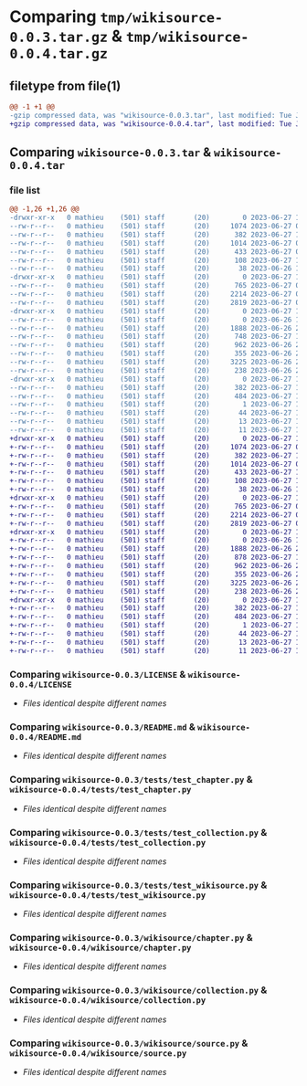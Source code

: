 # Comparing `tmp/wikisource-0.0.3.tar.gz` & `tmp/wikisource-0.0.4.tar.gz`

## filetype from file(1)

```diff
@@ -1 +1 @@
-gzip compressed data, was "wikisource-0.0.3.tar", last modified: Tue Jun 27 10:13:22 2023, max compression
+gzip compressed data, was "wikisource-0.0.4.tar", last modified: Tue Jun 27 10:19:40 2023, max compression
```

## Comparing `wikisource-0.0.3.tar` & `wikisource-0.0.4.tar`

### file list

```diff
@@ -1,26 +1,26 @@
-drwxr-xr-x   0 mathieu    (501) staff       (20)        0 2023-06-27 10:13:22.665979 wikisource-0.0.3/
--rw-r--r--   0 mathieu    (501) staff       (20)     1074 2023-06-27 09:07:24.000000 wikisource-0.0.3/LICENSE
--rw-r--r--   0 mathieu    (501) staff       (20)      382 2023-06-27 10:13:22.666019 wikisource-0.0.3/PKG-INFO
--rw-r--r--   0 mathieu    (501) staff       (20)     1014 2023-06-27 09:19:30.000000 wikisource-0.0.3/README.md
--rw-r--r--   0 mathieu    (501) staff       (20)      433 2023-06-27 09:59:41.000000 wikisource-0.0.3/pyproject.toml
--rw-r--r--   0 mathieu    (501) staff       (20)      108 2023-06-27 10:13:22.666180 wikisource-0.0.3/setup.cfg
--rw-r--r--   0 mathieu    (501) staff       (20)       38 2023-06-26 17:06:58.000000 wikisource-0.0.3/setup.py
-drwxr-xr-x   0 mathieu    (501) staff       (20)        0 2023-06-27 10:13:22.664489 wikisource-0.0.3/tests/
--rw-r--r--   0 mathieu    (501) staff       (20)      765 2023-06-27 09:02:51.000000 wikisource-0.0.3/tests/test_chapter.py
--rw-r--r--   0 mathieu    (501) staff       (20)     2214 2023-06-27 09:02:55.000000 wikisource-0.0.3/tests/test_collection.py
--rw-r--r--   0 mathieu    (501) staff       (20)     2819 2023-06-27 09:02:57.000000 wikisource-0.0.3/tests/test_wikisource.py
-drwxr-xr-x   0 mathieu    (501) staff       (20)        0 2023-06-27 10:13:22.665182 wikisource-0.0.3/wikisource/
--rw-r--r--   0 mathieu    (501) staff       (20)        0 2023-06-26 17:07:46.000000 wikisource-0.0.3/wikisource/__init__.py
--rw-r--r--   0 mathieu    (501) staff       (20)     1888 2023-06-26 22:49:59.000000 wikisource-0.0.3/wikisource/chapter.py
--rw-r--r--   0 mathieu    (501) staff       (20)      748 2023-06-27 10:13:11.000000 wikisource-0.0.3/wikisource/cli.py
--rw-r--r--   0 mathieu    (501) staff       (20)      962 2023-06-26 23:04:54.000000 wikisource-0.0.3/wikisource/collection.py
--rw-r--r--   0 mathieu    (501) staff       (20)      355 2023-06-26 23:08:19.000000 wikisource-0.0.3/wikisource/paragraph.py
--rw-r--r--   0 mathieu    (501) staff       (20)     3225 2023-06-26 23:04:30.000000 wikisource-0.0.3/wikisource/source.py
--rw-r--r--   0 mathieu    (501) staff       (20)      238 2023-06-26 22:08:48.000000 wikisource-0.0.3/wikisource/webpage.py
-drwxr-xr-x   0 mathieu    (501) staff       (20)        0 2023-06-27 10:13:22.665890 wikisource-0.0.3/wikisource.egg-info/
--rw-r--r--   0 mathieu    (501) staff       (20)      382 2023-06-27 10:13:22.000000 wikisource-0.0.3/wikisource.egg-info/PKG-INFO
--rw-r--r--   0 mathieu    (501) staff       (20)      484 2023-06-27 10:13:22.000000 wikisource-0.0.3/wikisource.egg-info/SOURCES.txt
--rw-r--r--   0 mathieu    (501) staff       (20)        1 2023-06-27 10:13:22.000000 wikisource-0.0.3/wikisource.egg-info/dependency_links.txt
--rw-r--r--   0 mathieu    (501) staff       (20)       44 2023-06-27 10:13:22.000000 wikisource-0.0.3/wikisource.egg-info/entry_points.txt
--rw-r--r--   0 mathieu    (501) staff       (20)       13 2023-06-27 10:13:22.000000 wikisource-0.0.3/wikisource.egg-info/requires.txt
--rw-r--r--   0 mathieu    (501) staff       (20)       11 2023-06-27 10:13:22.000000 wikisource-0.0.3/wikisource.egg-info/top_level.txt
+drwxr-xr-x   0 mathieu    (501) staff       (20)        0 2023-06-27 10:19:40.913113 wikisource-0.0.4/
+-rw-r--r--   0 mathieu    (501) staff       (20)     1074 2023-06-27 09:07:24.000000 wikisource-0.0.4/LICENSE
+-rw-r--r--   0 mathieu    (501) staff       (20)      382 2023-06-27 10:19:40.913161 wikisource-0.0.4/PKG-INFO
+-rw-r--r--   0 mathieu    (501) staff       (20)     1014 2023-06-27 09:19:30.000000 wikisource-0.0.4/README.md
+-rw-r--r--   0 mathieu    (501) staff       (20)      433 2023-06-27 10:13:45.000000 wikisource-0.0.4/pyproject.toml
+-rw-r--r--   0 mathieu    (501) staff       (20)      108 2023-06-27 10:19:40.913333 wikisource-0.0.4/setup.cfg
+-rw-r--r--   0 mathieu    (501) staff       (20)       38 2023-06-26 17:06:58.000000 wikisource-0.0.4/setup.py
+drwxr-xr-x   0 mathieu    (501) staff       (20)        0 2023-06-27 10:19:40.911463 wikisource-0.0.4/tests/
+-rw-r--r--   0 mathieu    (501) staff       (20)      765 2023-06-27 09:02:51.000000 wikisource-0.0.4/tests/test_chapter.py
+-rw-r--r--   0 mathieu    (501) staff       (20)     2214 2023-06-27 09:02:55.000000 wikisource-0.0.4/tests/test_collection.py
+-rw-r--r--   0 mathieu    (501) staff       (20)     2819 2023-06-27 09:02:57.000000 wikisource-0.0.4/tests/test_wikisource.py
+drwxr-xr-x   0 mathieu    (501) staff       (20)        0 2023-06-27 10:19:40.912262 wikisource-0.0.4/wikisource/
+-rw-r--r--   0 mathieu    (501) staff       (20)        0 2023-06-26 17:07:46.000000 wikisource-0.0.4/wikisource/__init__.py
+-rw-r--r--   0 mathieu    (501) staff       (20)     1888 2023-06-26 22:49:59.000000 wikisource-0.0.4/wikisource/chapter.py
+-rw-r--r--   0 mathieu    (501) staff       (20)      878 2023-06-27 10:18:02.000000 wikisource-0.0.4/wikisource/cli.py
+-rw-r--r--   0 mathieu    (501) staff       (20)      962 2023-06-26 23:04:54.000000 wikisource-0.0.4/wikisource/collection.py
+-rw-r--r--   0 mathieu    (501) staff       (20)      355 2023-06-26 23:08:19.000000 wikisource-0.0.4/wikisource/paragraph.py
+-rw-r--r--   0 mathieu    (501) staff       (20)     3225 2023-06-26 23:04:30.000000 wikisource-0.0.4/wikisource/source.py
+-rw-r--r--   0 mathieu    (501) staff       (20)      238 2023-06-26 22:08:48.000000 wikisource-0.0.4/wikisource/webpage.py
+drwxr-xr-x   0 mathieu    (501) staff       (20)        0 2023-06-27 10:19:40.913012 wikisource-0.0.4/wikisource.egg-info/
+-rw-r--r--   0 mathieu    (501) staff       (20)      382 2023-06-27 10:19:40.000000 wikisource-0.0.4/wikisource.egg-info/PKG-INFO
+-rw-r--r--   0 mathieu    (501) staff       (20)      484 2023-06-27 10:19:40.000000 wikisource-0.0.4/wikisource.egg-info/SOURCES.txt
+-rw-r--r--   0 mathieu    (501) staff       (20)        1 2023-06-27 10:19:40.000000 wikisource-0.0.4/wikisource.egg-info/dependency_links.txt
+-rw-r--r--   0 mathieu    (501) staff       (20)       44 2023-06-27 10:19:40.000000 wikisource-0.0.4/wikisource.egg-info/entry_points.txt
+-rw-r--r--   0 mathieu    (501) staff       (20)       13 2023-06-27 10:19:40.000000 wikisource-0.0.4/wikisource.egg-info/requires.txt
+-rw-r--r--   0 mathieu    (501) staff       (20)       11 2023-06-27 10:19:40.000000 wikisource-0.0.4/wikisource.egg-info/top_level.txt
```

### Comparing `wikisource-0.0.3/LICENSE` & `wikisource-0.0.4/LICENSE`

 * *Files identical despite different names*

### Comparing `wikisource-0.0.3/README.md` & `wikisource-0.0.4/README.md`

 * *Files identical despite different names*

### Comparing `wikisource-0.0.3/tests/test_chapter.py` & `wikisource-0.0.4/tests/test_chapter.py`

 * *Files identical despite different names*

### Comparing `wikisource-0.0.3/tests/test_collection.py` & `wikisource-0.0.4/tests/test_collection.py`

 * *Files identical despite different names*

### Comparing `wikisource-0.0.3/tests/test_wikisource.py` & `wikisource-0.0.4/tests/test_wikisource.py`

 * *Files identical despite different names*

### Comparing `wikisource-0.0.3/wikisource/chapter.py` & `wikisource-0.0.4/wikisource/chapter.py`

 * *Files identical despite different names*

### Comparing `wikisource-0.0.3/wikisource/collection.py` & `wikisource-0.0.4/wikisource/collection.py`

 * *Files identical despite different names*

### Comparing `wikisource-0.0.3/wikisource/source.py` & `wikisource-0.0.4/wikisource/source.py`

 * *Files identical despite different names*

